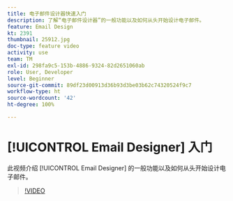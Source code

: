 ```yaml
---
title: 电子邮件设计器快速入门
description: 了解“电子邮件设计器”的一般功能以及如何从头开始设计电子邮件。
feature: Email Design
kt: 2391
thumbnail: 25912.jpg
doc-type: feature video
activity: use
team: TM
exl-id: 298fa9c5-153b-4886-9324-82d2651060ab
role: User, Developer
level: Beginner
source-git-commit: 89df23d00913d36b93d3be03b62c74320524f9c7
workflow-type: ht
source-wordcount: '42'
ht-degree: 100%

---
```


# [!UICONTROL Email Designer] 入门

此视频介绍 [!UICONTROL Email Designer] 的一般功能以及如何从头开始设计电子邮件。

>[!VIDEO](https://video.tv.adobe.com/v/25912?quality=12&learn=on)
